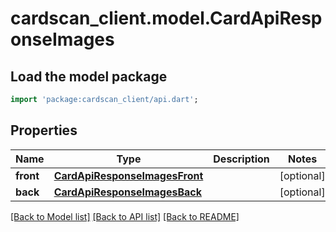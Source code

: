 # cardscan_client.model.CardApiResponseImages

## Load the model package
```dart
import 'package:cardscan_client/api.dart';
```

## Properties
Name | Type | Description | Notes
------------ | ------------- | ------------- | -------------
**front** | [**CardApiResponseImagesFront**](CardApiResponseImagesFront.md) |  | [optional] 
**back** | [**CardApiResponseImagesBack**](CardApiResponseImagesBack.md) |  | [optional] 

[[Back to Model list]](../README.md#documentation-for-models) [[Back to API list]](../README.md#documentation-for-api-endpoints) [[Back to README]](../README.md)



